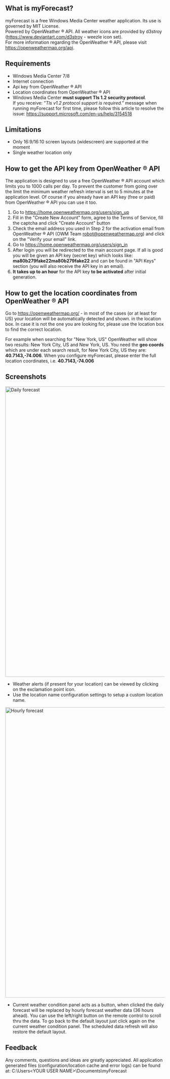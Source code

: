 ## What is myForecast?
myForecast is a free Windows Media Center weather application. Its use is governed by MIT License.<br/>
Powered by OpenWeather ® API. All weather icons are provided by d3stroy (https://www.deviantart.com/d3stroy - weezle icon set).<br/>
For more information regarding the OpenWeather ® API, please visit https://openweathermap.org/api.

## Requirements
- Windows Media Center 7/8
- Internet connection
- Api key from OpenWeather ® API
- Location coordinates from OpenWeather ® API
- Windows Media Center **must support Tls 1.2 security protocol**.<br/>If you receive: *"Tls v1.2 protocol support is required."* message when running myForecast for first time, please follow this article to resolve the issue: https://support.microsoft.com/en-us/help/3154518

## Limitations
- Only 16:9/16:10 screen layouts (widescreen) are supported at the moment
- Single weather location only

## How to get the API key from OpenWeather ® API
The application is designed to use a free OpenWeather ® API account which limits you to 1000 calls per day. To prevent the customer from going over the limit the minimum weather refresh interval is set to 5 minutes at the application level. Of course if you already have an API key (free or paid) from OpenWeather ® API you can use it too.

1. Go to https://home.openweathermap.org/users/sign_up
2. Fill in the "Create New Account" form, agree to the Terms of Service, fill the captcha and click "Create Account" button
3. Check the email address you used in Step 2 for the activation email from OpenWeather ® API (OWM Team <robot@openweathermap.org>) and click on the "Verify your email" link.
4. Go to https://home.openweathermap.org/users/sign_in
5. After login you will be redirected to the main account page. If all is good you will be given an API key (secret key) which looks like: **ma80b279fake22ma80b279fake22** and can be found in "API Keys" section (you will also receive the API key in an email).
6. **It takes up to an hour** for the API key **to be activated** after initial generation.

## How to get the location coordinates from OpenWeather ® API
Go to https://openweathermap.org/ - in most of the cases (or at least for US) your location will be automatically detected and shown.
in the location box. In case it is not the one you are looking for, please use the location box to find the correct location.

For example when searching for "New York, US" OpenWeather will show two results: New York City, US and New York, US.
You need the **geo coords** which are under each search result, for New York City, US they are: **40.7143,-74.006**.
When you configure myForecast, please enter the full location coordinates, i.e. **40.7143,-74.006**

## Screenshots
<img src="https://user-images.githubusercontent.com/15143882/81483585-e05df580-9204-11ea-9fda-582552cbc3f0.png" alt="Daily forecast" width="914"/><br/>
- Weather alerts (if present for your location) can be viewed by clicking on the exclamation point icon.
- Use the location name configuration settings to setup a custom location name.

<img src="https://user-images.githubusercontent.com/15143882/81483592-e6ec6d00-9204-11ea-9e82-aa699960b4f0.png" alt="Hourly forecast" width="914"/><br/>
- Current weather condition panel acts as a button, when clicked the daily forecast will be replaced by hourly forecast weather data (36 hours ahead). You can use the left/right button on the remote control to scroll thru the data. To go back to the default layout just click again on the current weather condition panel. The scheduled data refresh will also restore the default layout.

## Feedback
Any comments, questions and ideas are greatly appreciated.
All application generated files (configuration/location cache and error logs) can be found at: C:\Users\<YOUR USER NAME>\Documents\myForecast
